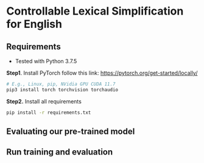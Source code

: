 # Controllable Lexical Simplification for English





## Requirements

* Tested with Python 3.7.5

**Step1**. Install PyTorch follow this link: https://pytorch.org/get-started/locally/

```bash
# E.g., Linux, pip, NVidia GPU CUDA 11.7
pip3 install torch torchvision torchaudio
```

**Step2.** Install all requirements

```bash
pip install -r requirements.txt
```




## Evaluating our pre-trained model





## Run training and evaluation





